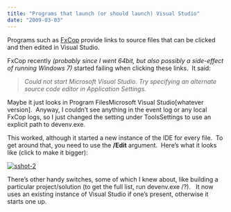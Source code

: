 ```yaml
---
title: "Programs that launch (or should launch) Visual Studio"
date: "2009-03-03"
---
```


Programs such as [FxCop](http://msdn.microsoft.com/en-us/library/bb429476(VS.80).aspx) provide links to source files that can be clicked and then edited in Visual Studio. 

FxCop recently _(probably since I went 64bit, but also possibly a side-effect of running Windows 7)_ started failing when clicking these links.  It said:

> _Could not start Microsoft Visual Studio. Try specifying an alternate source code editor in Application Settings._

Maybe it just looks in Program FilesMicrosoft Visual Studio\[whatever version\].  Anyway, I couldn’t see anything in the event log or any local FxCop logs, so I just changed the setting under ToolsSettings to use an explicit path to devenv.exe.

This worked, although it started a new instance of the IDE for every file.  To get around that, you need to use the **/Edit** argument.  Here’s what it looks like (click to make it bigger):

[![sshot-2](http://lh5.ggpht.com/_bIhihWOyLpw/Sa0VqI_zwYI/AAAAAAAABio/auvddtXA9Oo/sshot-2_thumb%5B4%5D.png?imgmax=800 "sshot-2")](http://lh6.ggpht.com/_bIhihWOyLpw/Sa0VpfS7CrI/AAAAAAAABik/JXo2ssdJd_g/s1600-h/sshot-2%5B6%5D.png)

There’s other handy switches, some of which I knew about, like building a particular project/solution (to get the full list, run devenv.exe /?).   It now uses an existing instance of Visual Studio if one’s present, otherwise it starts one up.
